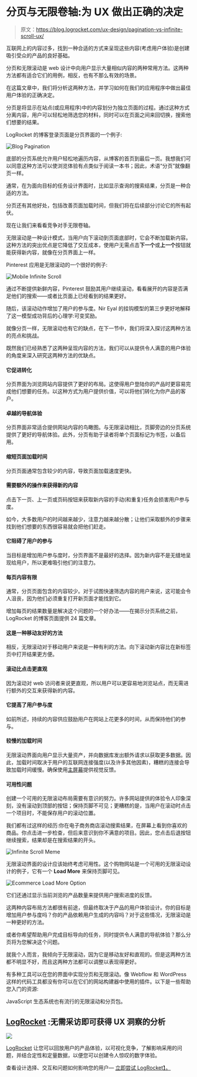 # 分页与无限卷轴:为 UX 做出正确的决定

> 原文：<https://blog.logrocket.com/ux-design/pagination-vs-infinite-scroll-ux/>

互联网上的内容过多，找到一种合适的方式来呈现这些内容(考虑用户体验)是创建吸引受众的产品的良好基础。

分页和无限滚动是 web 设计中向用户显示大量相似内容的两种常用方法。这两种方法都有适合它们的用例，相反，也有不那么有效的场景。

在这篇文章中，我们将分析这两种方法，并学习如何在我们的应用程序中做出最佳用户体验的正确决定。

分页是将显示在站点(或应用程序)中的内容划分为独立页面的过程。通过这种方式分离内容，用户可以轻松地筛选您的材料，同时可以在页面之间来回切换，搜索他们想要的结果。

LogRocket 的博客登录页面是分页界面的一个例子:

![Blog Pagination](img/497368db7d0caf7d749892a6973ec4be.png)

底部的分页系统允许用户轻松地遍历内容，从博客的首页到最后一页。我想我们可以同意这种方法可以使浏览体验有点类似于阅读一本书；因此，术语“分页”就像翻页一样。

通常，在为面向目标的任务设计界面时，比如显示查询的搜索结果，分页是一种合适的方法。

分页还有其他好处，包括改善页面加载时间，但我们将在后续部分讨论它的所有起伏。

现在让我们来看看竞争对手无限卷轴。

无限滚动是一种设计模式，当用户向下滚动到页面底部时，它会不断加载新内容。这种方法的突出优点是它降低了交互成本，使用户无需点击**下一个**或**上一个**按钮就能获得新内容，就像在分页界面上一样。

Pinterest 应用是无限滚动的一个很好的例子:

![Mobile Infinite Scroll](img/c1d22f3df65f29134145959bccaedc6c.png)

通过不断提供新鲜内容，Pinterest 鼓励其用户继续滚动，看看展开的内容是否满足他们的搜索——或者比页面上已经看到的结果更好。

随后，该滚动动作增加了用户的参与度。Nir Eyal 的挂钩模型的第三步更好地解释了这一模型成功背后的心理学:可变奖励。

就像分页一样，无限滚动也有它的缺点，在下一节中，我们将深入探讨这两种方法的亮点和挑战。

既然我们已经熟悉了这两种呈现内容的方法，我们可以从提供令人满意的用户体验的角度来深入研究这两种方法的优缺点。

#### 它促进转化

分页界面为浏览网站内容提供了更好的布局。这使得用户登陆你的产品时更容易完成他们想要的任务。以这种方式为用户提供价值，可以将他们转化为你产品的客户。

#### 卓越的导航体验

分页界面非常适合提供网站内容的鸟瞰图。与无限滚动相比，页脚旁边的分页系统提供了更好的导航体验。此外，分页有助于读者将单个页面标记为书签，以备后用。

#### 缩短页面加载时间

分页页面通常包含较少的内容，导致页面加载速度更快。

#### 需要额外的操作来获得新的内容

点击下一页、上一页或页码按钮来获取新内容的手动(和重复)任务会损害用户参与度。

如今，大多数用户的时间越来越少，注意力越来越分散；让他们采取额外的步骤来找到他们想要的东西很容易就会把他们赶走。

#### 它阻碍了用户的参与

当目标是增加用户参与度时，分页界面不是最好的选择。因为新内容不是无缝地呈现给用户，所以更难吸引他们的注意力。

#### 每页内容有限

通常，分页页面包含的内容较少。对于试图快速筛选内容的用户来说，这可能会令人沮丧，因为他们必须重复打开新页面才能找到它。

增加每页的结果数量是解决这个问题的一个好办法——在揭示分页系统之前，LogRocket 的博客页面提供 24 篇文章。

#### 这是一种移动友好的方法

相反，无限滚动对于移动用户来说是一种有利的方法。向下滚动新内容比在新标签页中打开结果更方便。

#### 滚动比点击更直观

因为滚动对 web 访问者来说更直观，所以用户可以更容易地浏览站点，而无需进行额外的交互来获得新的内容。

#### 它提高了用户参与度

如前所述，持续的内容供应鼓励用户在网站上花更多的时间，从而保持他们的参与。

#### 较慢的加载时间

无限滚动界面向用户显示大量资产，并向数据库发出额外请求以获取更多数据。因此，加载时间取决于用户的互联网连接强度(以及许多其他因素)，糟糕的连接会导致加载时间缓慢。确保使用[主屏幕](https://blog.logrocket.com/build-skeleton-screen-css/)提供视觉反馈。

#### 可用性问题

创建一个可用的无限滚动布局需要有意识的努力。许多网站提供的体验令人印象深刻，没有滚动到顶部的按钮；保持页脚不可见；更糟糕的是，当用户在滚动时点击一个项目时，不能保存用户的滚动位置。

我们都有过这样的经历:你在电子商务商店滚动搜索结果，在屏幕上看到你喜欢的商品。你点击进一步检查，但后来意识到你不满意的项目。因此，您点击后退按钮继续搜索，结果却是在搜索结果的开头。

![Infinite Scroll Meme](img/b684a6ae61a6c7228024a5b111780a6c.png)

无限滚动界面的设计应该始终考虑可用性。这个购物网站是一个可用的无限滚动设计的例子，它有一个 **Load More** 来保持页脚可见。

![Ecommerce Load More Option](img/c4954362e8a378442763910229804061.png)

它们还通过显示当前浏览的产品数量来提供用户搜索进度的反馈。

这两种内容布局方法都很有前途，但最终取决于产品的用户体验设计。你的目标是增加用户参与度吗？你的产品依赖用户生成的内容吗？对于这些情况，无限滚动是一种更好的方法。

或者你希望帮助用户完成目标导向的任务，同时提供令人满意的导航体验？那么分页将为您解决这个问题。

就我个人而言，我倾向于无限滚动，因为它是移动友好和直观的。但是这两种方法都不明显不好，而且这两种方法都可以调整以表现得更好。

有多种工具可以在您的界面中实现分页和无限滚动。像 Webflow 和 WordPress 这样的代码工具都没有你可以在它们的网站构建器中使用的插件。以下是一些帮助您入门的资源:

JavaScript 生态系统也有流行的无限滚动和分页包。

## [LogRocket](https://lp.logrocket.com/blg/signup) :无需采访即可获得 UX 洞察的分析

[![](img/1af2ef21ae5da387d71d92a7a09c08e8.png)](https://lp.logrocket.com/blg/signup)

[LogRocket](https://lp.logrocket.com/blg/signup) 让您可以回放用户的产品体验，以可视化竞争，了解影响采用的问题，并结合定性和定量数据，以便您可以创建令人惊叹的数字体验。

查看设计选择、交互和问题如何影响您的用户— [立即尝试 LogRocket】。](hhttps://lp.logrocket.com/blg/signup)